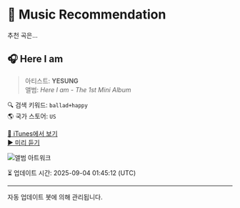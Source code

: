 
# 🎵 Music Recommendation

추천 곡은...

## 🎧 Here I am  
> 아티스트: **YESUNG**  
> 앨범: _Here I am - The 1st Mini Album_  

🔍 검색 키워드: `ballad+happy`  
🌎 국가 스토어: `US`

[🔗 iTunes에서 보기](https://music.apple.com/us/album/here-i-am/1103758202?i=1103758546&uo=4)  
[▶️ 미리 듣기](https://audio-ssl.itunes.apple.com/itunes-assets/AudioPreview115/v4/f0/6e/37/f06e3784-34b7-1b22-11b6-52141a3ecd86/mzaf_637642322846836060.plus.aac.p.m4a)

![앨범 아트워크](https://is1-ssl.mzstatic.com/image/thumb/Music115/v4/25/bd/c0/25bdc0fe-b3ce-1753-c1b8-8a3f12b82bdc/d1.jpg/100x100bb.jpg)

⏳ 업데이트 시간: 2025-09-04 01:45:12 (UTC)

---
자동 업데이트 봇에 의해 관리됩니다.
